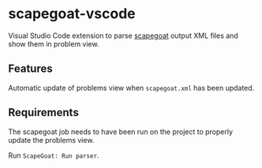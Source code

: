 # scapegoat-vscode

Visual Studio Code extension to parse [scapegoat](https://github.com/scapegoat-scala/scapegoat) output XML files and show them in problem view.

## Features

Automatic update of problems view when `scapegoat.xml` has been updated.

## Requirements

The scapegoat job needs to have been run on the project to properly update the problems view.

Run `ScapeGoat: Run parser`.
